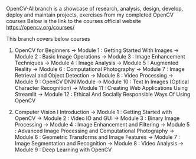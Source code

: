 OpenCV-AI branch is a showcase of research, analysis, design, develop, deploy and maintain projects, exercises from my completed OpenCV courses
Below is the link to the courses official website
https://opencv.org/courses/

This branch covers below courses
1) OpenCV for Beginners
   -> Module 1 : Getting Started With Images
   -> Module 2 : Basic Image Operations
   -> Module 3 : Image Enhancement Techniques
   -> Module 4 : Image Analysis
   -> Module 5 : Augmented Reality
   -> Module 6 : Computational Photography
   -> Module 7 : Image Retrieval and Object Detection
   -> Module 8 : Video Processing
   -> Module 9 : OpenCV DNN Module
   -> Module 10 : Text In Images (Optical Character Recognition)
   -> Module 11 : Creating Web Applications Using Streamlit
   -> Module 12 : Ethical And Socially Responsible Ways Of Using OpenCV

2) Computer Vision I Introduction
   -> Module 1 : Getting Started with OpenCV
   -> Module 2 : Video IO and GUI
   -> Module 3 : Binary Image Processing
   -> Module 4 : Image Enhancement and Filtering
   -> Module 5 : Advanced Image Processing and Computational Photography
   -> Module 6 : Geometric Transforms and Image Features
   -> Module 7 : Image Segmentation and Recognition
   -> Module 8 : Video Analysis
   -> Module 9 : Deep Learning with OpenCV
